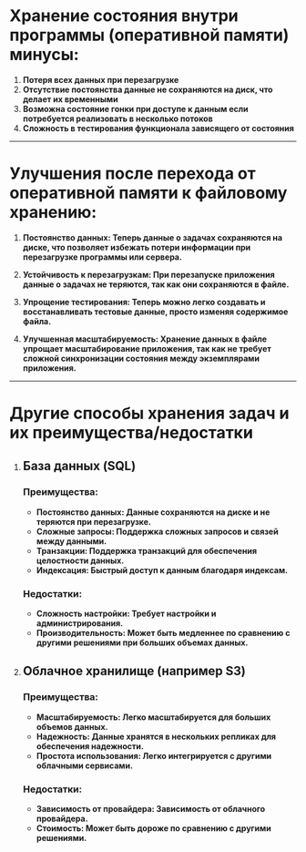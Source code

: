 # Хранение состояния внутри программы (оперативной памяти) минусы:

1. **Потеря всех данных при перезагрузке**
2. **Отсутствие постоянства данные не сохраняются на диск, что делает их временными**
3. **Возможна состояние гонки при доступе к данным если потребуется реализовать в несколько потоков**
4. **Сложность в тестирования функционала зависящего от состояния**

***

# Улучшения после перехода от оперативной памяти к файловому хранению:

1. **Постоянство данных: Теперь данные о задачах сохраняются на диске, что позволяет избежать потери информации при
   перезагрузке программы или сервера.**

2. **Устойчивость к перезагрузкам: При перезапуске приложения данные о задачах не теряются, так как они сохраняются в
   файле.**

3. **Упрощение тестирования: Теперь можно легко создавать и восстанавливать тестовые данные, просто изменяя содержимое
   файла.**

4. **Улучшенная масштабируемость: Хранение данных в файле упрощает масштабирование приложения, так как не требует
   сложной
   синхронизации состояния между экземплярами приложения.**

***

# Другие способы хранения задач и их преимущества/недостатки

1. ## **База данных (SQL)**
   ### Преимущества:
    - **Постоянство данных: Данные сохраняются на диске и не теряются при перезагрузке.**
    - **Сложные запросы: Поддержка сложных запросов и связей между данными.**
    - **Транзакции: Поддержка транзакций для обеспечения целостности данных.**
    - **Индексация: Быстрый доступ к данным благодаря индексам.**
   ### Недостатки:
    - **Сложность настройки: Требует настройки и администрирования.**
    - **Производительность: Может быть медленнее по сравнению с другими решениями при больших объемах данных.**

2. ## **Облачное хранилище (например S3)**
   ### Преимущества:
    - **Масштабируемость: Легко масштабируется для больших объемов данных.**
    - **Надежность: Данные хранятся в нескольких репликах для обеспечения надежности.**
    - **Простота использования: Легко интегрируется с другими облачными сервисами.**

   ### Недостатки:
    - **Зависимость от провайдера: Зависимость от облачного провайдера.**
    - **Стоимость: Может быть дороже по сравнению с другими решениями.**